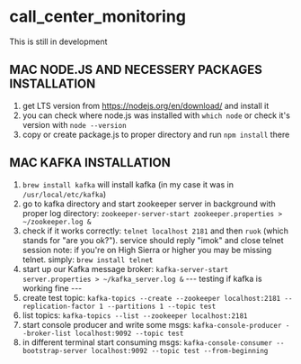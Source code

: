 # call_center_monitoring

This is still in development

## MAC NODE.JS AND NECESSERY PACKAGES INSTALLATION
1. get LTS version from https://nodejs.org/en/download/ and install it
2. you can check where node.js was installed with `which node` or check it's version with `node --version`
3. copy or create package.js to proper directory and run `npm install` there


## MAC KAFKA INSTALLATION
1. `brew install kafka` will install kafka (in my case it was in `/usr/local/etc/kafka`)
2. go to kafka directory and start zookeeper server in background with proper log directory: 
   `zookeeper-server-start zookeeper.properties > ~/zookeeper.log &`
3. check if it works correctly: `telnet localhost 2181` and then `ruok` (which stands for "are you ok?").
   service should reply "imok" and close telnet session
   note: if you're on High Sierra or higher you may be missing telnet. simply: `brew install telnet`
4. start up our Kafka message broker: `kafka-server-start server.properties > ~/kafka_server.log &`
--- testing if kafka is working fine ---
5. create test topic: `kafka-topics --create --zookeeper localhost:2181 --replication-factor 1 --partitions 1 --topic test`
6. list topics: `kafka-topics --list --zookeeper localhost:2181`
6. start console producer and write some msgs: `kafka-console-producer --broker-list localhost:9092 --topic test`
7. in different terminal start consuming msgs:
   `kafka-console-consumer --bootstrap-server localhost:9092 --topic test --from-beginning`